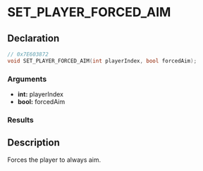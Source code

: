 # SET_PLAYER_FORCED_AIM

## Declaration
```cpp
// 0x7E603872
void SET_PLAYER_FORCED_AIM(int playerIndex, bool forcedAim);
```

### Arguments
- **int:** playerIndex
- **bool:** forcedAim

### Results

## Description
Forces the player to always aim.